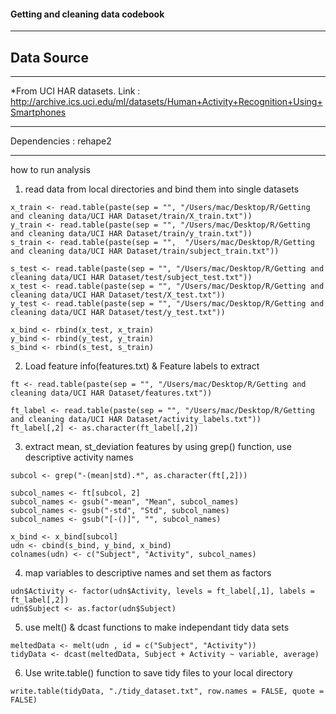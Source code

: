 #### Getting and cleaning data codebook
---

## Data Source

---
*From UCI HAR datasets. Link : http://archive.ics.uci.edu/ml/datasets/Human+Activity+Recognition+Using+Smartphones  

---

Dependencies : 
rehape2

--- 
how to run analysis

1. read data from local directories and bind them into single datasets
```
x_train <- read.table(paste(sep = "", "/Users/mac/Desktop/R/Getting and cleaning data/UCI HAR Dataset/train/X_train.txt"))
y_train <- read.table(paste(sep = "", "/Users/mac/Desktop/R/Getting and cleaning data/UCI HAR Dataset/train/y_train.txt"))
s_train <- read.table(paste(sep = "",  "/Users/mac/Desktop/R/Getting and cleaning data/UCI HAR Dataset/train/subject_train.txt"))

s_test <- read.table(paste(sep = "", "/Users/mac/Desktop/R/Getting and cleaning data/UCI HAR Dataset/test/subject_test.txt"))
x_test <- read.table(paste(sep = "", "/Users/mac/Desktop/R/Getting and cleaning data/UCI HAR Dataset/test/X_test.txt"))
y_test <- read.table(paste(sep = "", "/Users/mac/Desktop/R/Getting and cleaning data/UCI HAR Dataset/test/y_test.txt"))

x_bind <- rbind(x_test, x_train)
y_bind <- rbind(y_test, y_train)
s_bind <- rbind(s_test, s_train)
```
2. Load feature info(features.txt) & Feature labels to extract
```
ft <- read.table(paste(sep = "", "/Users/mac/Desktop/R/Getting and cleaning data/UCI HAR Dataset/features.txt"))

ft_label <- read.table(paste(sep = "", "/Users/mac/Desktop/R/Getting and cleaning data/UCI HAR Dataset/activity_labels.txt"))
ft_label[,2] <- as.character(ft_label[,2])
```

3. extract mean, st_deviation features by using grep() function, use descriptive activity names
```
subcol <- grep("-(mean|std).*", as.character(ft[,2]))

subcol_names <- ft[subcol, 2]
subcol_names <- gsub("-mean", "Mean", subcol_names)
subcol_names <- gsub("-std", "Std", subcol_names)
subcol_names <- gsub("[-()]", "", subcol_names)

x_bind <- x_bind[subcol]
udn <- cbind(s_bind, y_bind, x_bind)
colnames(udn) <- c("Subject", "Activity", subcol_names)
```
4. map variables to descriptive names and set them as factors

```
udn$Activity <- factor(udn$Activity, levels = ft_label[,1], labels = ft_label[,2])
udn$Subject <- as.factor(udn$Subject)
```

5. use melt() & dcast functions to make independant tidy data sets
```
meltedData <- melt(udn , id = c("Subject", "Activity"))
tidyData <- dcast(meltedData, Subject + Activity ~ variable, average)
```
6. Use write.table() function to save tidy files to your local directory
```
write.table(tidyData, "./tidy_dataset.txt", row.names = FALSE, quote = FALSE)
```
